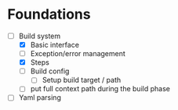 # Foundations
- [ ] Build system
  - [X] Basic interface
  - [ ] Exception/error management
  - [X] Steps
  - [ ] Build config
    - [ ] Setup build target / path
  - [ ] put full context path during the build phase
- [ ] Yaml parsing